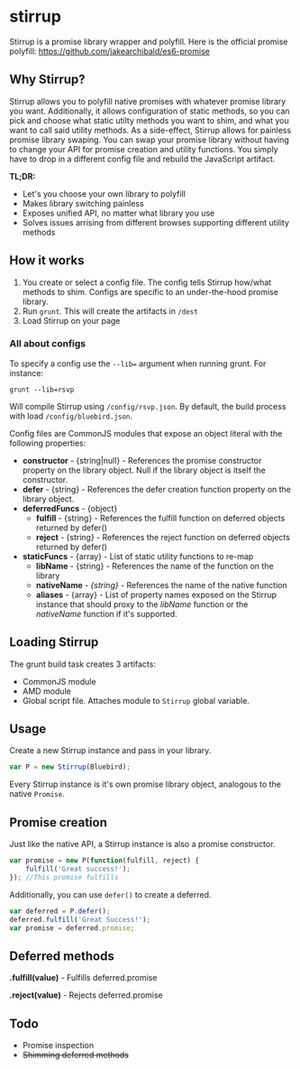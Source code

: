 stirrup
=======

Stirrup is a promise library wrapper and polyfill. Here is the official promise polyfill: https://github.com/jakearchibald/es6-promise

## Why Stirrup?
Stirrup allows you to polyfill native promises with whatever promise library you want. Additionally, it allows configuration of static methods, so you can pick and choose what static utilty methods you want to shim, and what you want to call said utility methods. As a side-effect, Stirrup allows for painless promise library swaping. You can swap your promise library without having to change your API for promise creation and utility functions. You simply have to drop in a different config file and rebuild the JavaScript artifact.

**TL;DR:**
* Let's you choose your own library to polyfill
* Makes library switching painless
* Exposes unified API, no matter what library you use
* Solves issues arrising from different browses supporting different utility methods

## How it works

1. You create or select a config file. The config tells Stirrup how/what methods to shim. Configs are specific to an under-the-hood promise library.
2. Run `grunt`. This will create the artifacts in `/dest`
3. Load Stirrup on your page

### All about configs

To specify a config use the `--lib=` argument when running grunt. For instance:

````
grunt --lib=rsvp
````
Will compile Stirrup using `/config/rsvp.json`. By default, the build process with load `/config/bluebird.json`.

Config files are CommonJS modules that expose an object literal with the following properties:

* **constructor** - {string|null} - References the promise constructor property on the library object. Null if the library object is itself the constructor.
* **defer** - {string} - References the defer creation function property on the library object.
* **deferredFuncs** - {object}
  * **fulfill** - {string} - References the fulfill function on deferred objects returned by defer()
  * **reject** - {string} - References the reject function on deferred objects returned by defer()
* **staticFuncs** - {array} - List of static utility functions to re-map
  * **libName** - {string} - References the name of the function on the library
  * **nativeName** - *{string}* - References the name of the native function
  * **aliases** - {array} - List of property names exposed on the Stirrup instance that should proxy to the *libName* function or the *nativeName* function if it's supported.


## Loading Stirrup

The grunt build task creates 3 artifacts:
* CommonJS module
* AMD module
* Global script file. Attaches module to `Stirrup` global variable.

## Usage

Create a new Stirrup instance and pass in your library.

````JavaScript
var P = new Stirrup(Bluebird);
````
Every Stirrup instance is it's own promise library object, analogous to the native `Promise`.

## Promise creation

Just like the native API, a Stirrup instance is also a promise constructor.

````JavaScript
var promise = new P(function(fulfill, reject) {
    fulfill('Great success!');
}); //This promise fulfills
````

Additionally, you can use `defer()` to create a deferred.
````JavaScript
var deferred = P.defer();
deferred.fulfill('Great Success!');
var promise = deferred.promise;
````

## Deferred methods

**.fulfill(value)** - Fulfills deferred.promise

**.reject(value)** - Rejects deferred.promise

## Todo
* Promise inspection
* ~~Shimming deferred methods~~
